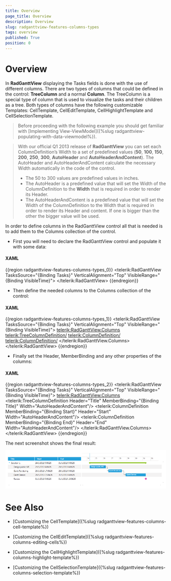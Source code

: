 ```yaml
---
title: Overview
page_title: Overview
description: Overview
slug: radganttview-features-columns-types
tags: overview
published: True
position: 0
---
```


# Overview

In __RadGanttView__ displaying the Tasks fields is done with the use of different columns. There are two types of columns that could be defined in the control: __TreeColumn__ and a normal __Column__. The TreeColumn is a special type of column that is used to visualize the tasks and their children as a tree. Both types of columns have the following customizable Templates: CellTemplate, CellEditTemplate, CellHighlightTemplate and CellSelectionTemplate.

>Before proceeding with the following example you should get familiar with [Implementing View-ViewModel]({%slug radganttview-populating-with-data-viewmodel%}). 

<!-- -->

>With our official Q1 2013 release of __RadGanttView__ you can set each ColumnDefinition’s Width to a set of predefined values (__50__, __100__, __150__, __200__, __250__, __300__, __AutoHeader__ and __AutoHeaderAndContent__). The AutoHeader and AutoHeaderAndContent calculate the necessary Width automatically in the code of the control.
>	* The 50 to 300 values are predefined values in inches.
>	* The AutoHeader is a predefined value that will set the Width of the ColumnDefinition to the __Width__ that is required in order to render its Header.
>	* The AutoHeaderAndContent is a predefined value that will set the Width of the ColumnDefinition to the Width that is required in order to render its Header and content. If one is bigger than the other the bigger value will be used.

In order to define columns in the RadGanttView control all that is needed is to add them to the Columns collection of the control.

* First you will need to declare the RadGanttView control and populate it with some data:

#### __XAML__

{{region radganttview-features-columns-types_0}}
	<telerik:RadGanttView TasksSource="{Binding Tasks}"
						  VerticalAlignment="Top"
						  VisibleRange="{Binding VisibleTime}">
	</telerik:RadGanttView>
{{endregion}}

* Then define the needed columns to the Columns collection of the control:

#### __XAML__

{{region radganttview-features-columns-types_1}}
	<telerik:RadGanttView TasksSource="{Binding Tasks}"
						  VerticalAlignment="Top"
						  VisibleRange="{Binding VisibleTime}">
		<telerik:RadGanttView.Columns>
			<telerik:TreeColumnDefinition/>
			<telerik:ColumnDefinition/>
			<telerik:ColumnDefinition/>
		</telerik:RadGanttView.Columns>
	</telerik:RadGanttView>
{{endregion}}

* Finally set the Header, MemberBinding and any other properties of the columns: 

#### __XAML__

{{region radganttview-features-columns-types_2}}
	<telerik:RadGanttView TasksSource="{Binding Tasks}"
				VerticalAlignment="Top"
				VisibleRange="{Binding VisibleTime}">
		<telerik:RadGanttView.Columns>
			<telerik:TreeColumnDefinition Header="Title" MemberBinding="{Binding Title}" Width="AutoHeaderAndContent"/>
			<telerik:ColumnDefinition MemberBinding="{Binding Start}" Header="Start" Width="AutoHeaderAndContent"/>
			<telerik:ColumnDefinition MemberBinding="{Binding End}" Header="End" Width="AutoHeaderAndContent"/>
		</telerik:RadGanttView.Columns>
	</telerik:RadGanttView>
{{endregion}}

The next screenshot shows the final result:

![radganttview-features-columns-overview](images/radganttview-features-columns-overview.png)

# See Also

 * [Customizing the CellTemplate]({%slug radganttview-features-columns-cell-template%})

 * [Customizing the CellEditTemplate]({%slug radganttview-features-columns-editing-cells%})

 * [Customizing the CellHighlightTemplate]({%slug radganttview-features-columns-highlight-template%})

 * [Customizing the CellSelectionTemplate]({%slug radganttview-features-columns-selection-template%})
